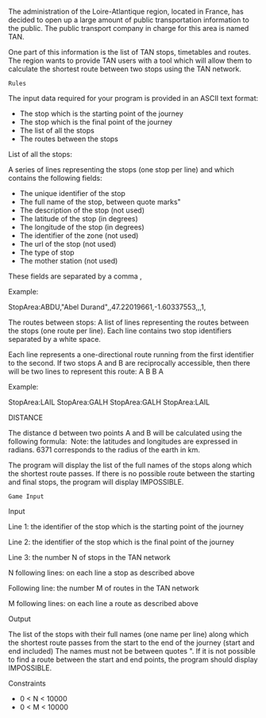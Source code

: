 The administration of the Loire-Atlantique region, located in France, has decided to open up a large amount of public transportation information to the public. The public transport company in charge for this area is named TAN.

One part of this information is the list of TAN stops, timetables and routes. The region wants to provide TAN users with a tool which will allow them to calculate the shortest route between two stops using the TAN network.

 	Rules

The input data required for your program is provided in an ASCII text format:

* The stop which is the starting point of the journey
* The stop which is the final point of the journey
* The list of all the stops
* The routes between the stops
 

List of all the stops:

A series of lines representing the stops (one stop per line) and which contains the following fields:

* The unique identifier of the stop
* The full name of the stop, between quote marks"
* The description of the stop (not used)
* The latitude of the stop (in degrees)
* The longitude of the stop (in degrees)
* The identifier of the zone (not used)
* The url of the stop (not used)
* The type of stop
* The mother station (not used)

These fields are separated by a comma ,
 

Example:

StopArea:ABDU,"Abel Durand",,47.22019661,-1.60337553,,,1,
 


The routes between stops:
A list of lines representing the routes between the stops (one route per line). Each line contains two stop identifiers separated by a white space. ​

Each line represents a one-directional route running from the first identifier to the second. If two stops A and B are reciprocally accessible, then there will be two lines to represent this route:
A B
B A

Example:

StopArea:LAIL StopArea:GALH
StopArea:GALH StopArea:LAIL

DISTANCE

The distance d between two points A and B will be calculated using the following formula:
​
Note: the latitudes and longitudes are expressed in radians. 6371 corresponds to the radius of the earth in km.

The program will display the list of the full names of the stops along which the shortest route passes. If there is no possible route between the starting and final stops, the program will display IMPOSSIBLE.

 	Game Input

Input

Line 1: the identifier of the stop which is the starting point of the journey

Line 2: the identifier of the stop which is the final point of the journey

Line 3: the number N of stops in the TAN network

N following lines: on each line a stop as described above

Following line: the number M of routes in the TAN network

M following lines: on each line a route as described above

Output

The list of the stops with their full names (one name per line) along which the shortest route passes from the start to the end of the journey (start and end included) The names must not be between quotes ".
If it is not possible to find a route between the start and end points, the program should display IMPOSSIBLE.

Constraints

* 0 < N < 10000
* 0 < M < 10000